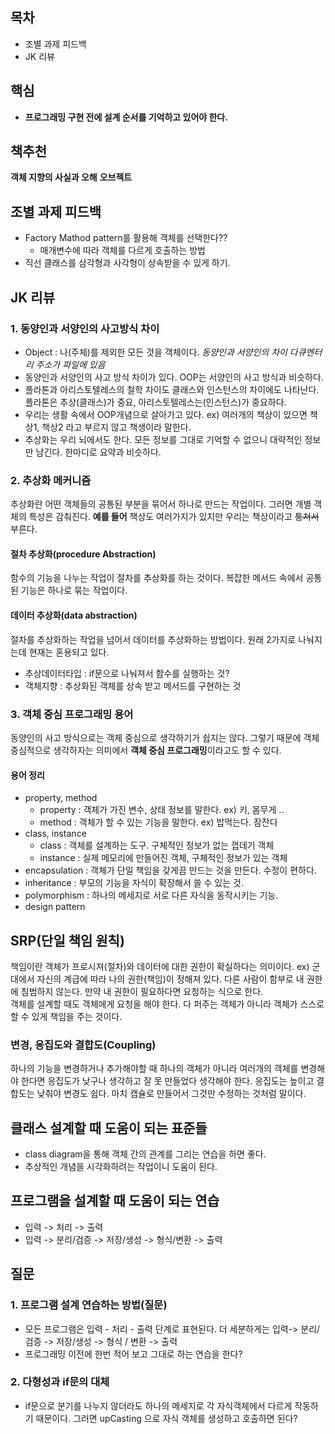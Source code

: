 ## 목차
- 조별 과제 피드백 
- JK 리뷰
## 핵심
- **프로그래밍 구현 전에 설계 순서를 기억하고 있어야 한다.** 

## 책추천
**객체 지향의 사실과 오해**
**오브젝트**


## 조별 과제 피드백 
- Factory Mathod pattern를 활용해 객체를 선택한다?? 
    - 매개변수에 따라 객체를 다르게 호출하는 방법 
- 직선 클래스를 삼각형과 사각형이 상속받을 수 있게 하기.

## JK 리뷰
### 1. 동양인과 서양인의 사고방식 차이 
- Object : 나(주체)를 제외한 모든 것을 객체이다. 
*동양인과 서양인의 차이 다큐멘터리 주소가 파일에 있음*
- 동양인과 서양인의 사고 방식 차이가 있다. OOP는 서양인의 사고 방식과 비슷하다. 
- 플라톤과 아리스토텔레스의 철학 차이도 클래스와 인스턴스의 차이에도 나타난다. 플라톤은 추상(클래스)가 중요, 아리스토텔레스는(인스턴스)가 중요하다. 
- 우리는 생활 속에서 OOP개념으로 살아가고 있다. ex) 여러개의 책상이 있으면 책상1, 책상2 라고 부르지 않고 책생이라 말한다. 
- 추상화는 우리 뇌에서도 한다. 모든 정보를 그대로 기억할 수 없으니 대략적인 정보만 남긴다. 한마디로 요약과 비슷하다. 

### 2. 추상화 메커니즘 
추상화란 어떤 객체들의 공통된 부분을 묶어서 하나로 만드는 작업이다. 그러면 개별 객체의 특성은 감춰진다. **예를 들어** 책상도 여러가지가 있지만 우리는 책상이라고 ~~퉁쳐서~~ 부른다.
#### 절차 추상화(procedure Abstraction)
함수의 기능을 나누는 작업이 절차를 추상화를 하는 것이다. 복잡한 메서드 속에서 공통된 기능은 하나로 묶는 작업이다. 
#### 데이터 추상화(data abstraction)
절차를 추상화하는 작업을 넘어서 데이터를 추상화하는 방법이다. 원래 2가지로 나눠지는데 현재는 혼용되고 있다. 
- 추상데이터타입 : if문으로 나눠져서 함수를 실행하는 것?  
- 객체지향 : 추상화된 객체를 상속 받고 메서드를 구현하는 것 

### 3. 객체 중심 프로그래밍 용어 
동양인의 사고 방식으로는 객체 중심으로 생각하기가 쉽지는 않다. 그렇기 때문에 객체 중심적으로 생각하자는 의미에서 **객체 중심 프로그래밍**이라고도 할 수 있다.  

#### 용어 정리
- property, method 
    - property : 객체가 가진 변수, 상태 정보를 말한다. ex) 키, 몸무게 .. 
    - method : 객체가 할 수 있는 기능을 말한다. ex) 밥먹는다. 잠잔다
- class, instance
    - class : 객체를 설계하는 도구. 구체적인 정보가 없는 껍데기 객체
    - instance : 실제 메모리에 만들어진 객체, 구체적인 정보가 있는 객체
- encapsulation : 객체가 단일 책임을 갖게끔 만드는 것을 만든다. 수정이 편하다.  
- inheritance : 부모의 기능을 자식이 확장해서 쓸 수 있는 것.
- polymorphism : 하나의 메세지로 서로 다른 자식을 동작시키는 기능.
- design pattern 


## SRP(단일 책임 원칙) 
책임이란 객체가 프로시져(절차)와 데이터에 대한 권한이 확실하다는 의미이다. ex) 군대에서 자신의 계급에 따라 나의 권한(책임)이 정해져 있다. 다른 사람이 함부로 내 권한에 침범하지 않는다. 만약 내 권한이 필요하다면 요청하는 식으로 한다.<br>
객체를 설계할 때도 객체에게 요청을 해야 한다. 다 퍼주는 객체가 아니라 객체가 스스로 할 수 있게 책임을 주는 것이다.

### 변경, 응집도와 결합도(Coupling)
하나의 기능을 변경하거나 추가해야할 때 하나의 객체가 아니라 여러개의 객체를 변경해야 한다면 응집도가 낮구나 생각하고 잘 못 만들었다 생각해야 한다. 응집도는 높이고 결합도는 낮춰야 변경도 쉽다. 마치 캡슐로 만들어서 그것만 수정하는 것처럼 말이다.<br>


## 클래스 설계할 때 도움이 되는 표준들
- class diagram을 통해 객체 간의 관계를 그리는 연습을 하면 좋다.
- 추상적인 개념을 시각화하려는 작업이니 도움이 된다. 

## 프로그램을 설계할 때 도움이 되는 연습
- 입력 -> 처리 -> 출력
- 입력 -> 분리/검증 -> 저장/생성 -> 형식/변환 -> 출력 


## 질문
### 1. 프로그램 설계 연습하는 방법(질문)
- 모든 프로그램은 입력 - 처리 - 출력 단계로 표현된다. 더 세분하게는 
입력-> 분리/검증 -> 저장/생성 -> 형식 / 변환 -> 출력
- 프로그래밍 이전에 한번 적어 보고 그대로 하는 연습을 한다?   

### 2. 다형성과 if문의 대체 
- if문으로 분기를 나누지 않더라도 하나의 메세지로 각 자식객체에서 다르게 작동하기 때문이다. 
그러면 upCasting 으로 자식 객체를 생성하고 호출하면 된다? 
